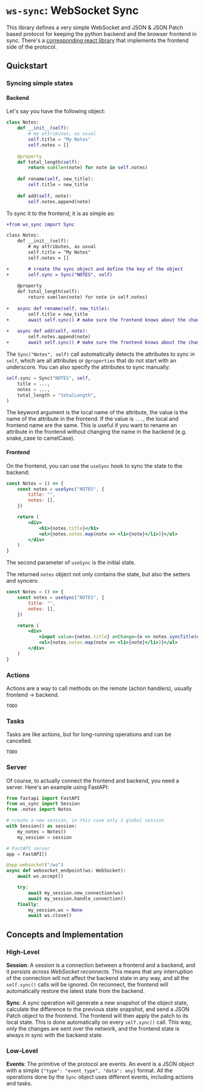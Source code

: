 # `ws-sync`: WebSocket Sync

This library defines a very simple WebSocket and JSON & JSON Patch based protocol for keeping the python backend and the browser frontend in sync. There's a [corresponding react library](https://github.com/JoongWonSeo/ws-sync-react) that implements the frontend side of the protocol.

## Quickstart

### Syncing simple states
#### Backend
Let's say you have the following object:
```python
class Notes:
    def __init__(self):
        # my attributes, as usual
        self.title = "My Notes"
        self.notes = []
    
    @property
    def total_length(self):
        return sum(len(note) for note in self.notes)
    
    def rename(self, new_title):
        self.title = new_title
    
    def add(self, note):
        self.notes.append(note)
```

To sync it to the frontend, it is as simple as:

```diff
+from ws_sync import Sync

class Notes:
    def __init__(self):
        # my attributes, as usual
        self.title = "My Notes"
        self.notes = []

+       # create the sync object and define the key of the object
+       self.sync = Sync("NOTES", self)
    
    @property
    def total_length(self):
        return sum(len(note) for note in self.notes)
    
+   async def rename(self, new_title):
        self.title = new_title
+       await self.sync() # make sure the frontend knows about the change
    
+   async def add(self, note):
        self.notes.append(note)
+       await self.sync() # make sure the frontend knows about the change
```

The `Sync("Notes", self)` call automatically detects the attributes to sync in `self`, which are all attributes or `@properties` that do not start with an underscore. You can also specify the attributes to sync manually:

```python
self.sync = Sync("NOTES", self,
    title = ...,
    notes = ...,
    total_length = "totalLength",
)
```

The keyword argument is the local name of the attribute, the value is the name of the attribute in the frontend. If the value is `...`, the local and frontend name are the same. This is useful if you want to rename an attribute in the frontend without changing the name in the backend (e.g. snake_case to camelCase).

#### Frontend
On the frontend, you can use the `useSync` hook to sync the state to the backend:

```jsx
const Notes = () => {
    const notes = useSync("NOTES", {
        title: "",
        notes: [],
    })

    return (
        <div>
            <h1>{notes.title}</h1>
            <ul>{notes.notes.map(note => <li>{note}</li>)}</ul>
        </div>
    )
}
```

The second parameter of `useSync` is the initial state.

The returned `notes` object not only contains the state, but also the setters and syncers:

```jsx
const Notes = () => {
    const notes = useSync("NOTES", {
        title: "",
        notes: [],
    })

    return (
        <div>
            <input value={notes.title} onChange={e => notes.syncTitle(e.target.value)} />
            <ul>{notes.notes.map(note => <li>{note}</li>)}</ul>
        </div>
    )
}
```

### Actions
Actions are a way to call methods on the remote (action handlers), usually frontend -> backend.

`TODO`

### Tasks
Tasks are like actions, but for long-running operations and can be cancelled.

`TODO`

### Server
Of course, to actually connect the frontend and backend, you need a server. Here's an example using FastAPI:

```python
from fastapi import FastAPI
from ws_sync import Session
from .notes import Notes

# create a new session, in this case only 1 global session
with Session() as session:
    my_notes = Notes()
    my_session = session

# FastAPI server
app = FastAPI()

@app.websocket("/ws")
async def websocket_endpoint(ws: WebSocket):
    await ws.accept()

    try:
        await my_session.new_connection(ws)
        await my_session.handle_connection()
    finally:
        my_session.ws = None
        await ws.close()
```


## Concepts and Implementation

### High-Level
**Session**: A session is a connection between a frontend and a backend, and it *persists across WebSocket reconnects*. This means that any interruption of the connection will not affect the backend state in any way, and all the `self.sync()` calls will be ignored. On reconnect, the frontend will automatically restore the latest state from the backend.

**Sync**: A sync operation will generate a new snapshot of the object state, calculate the difference to the previous state snapshot, and send a JSON Patch object to the frontend. The frontend will then apply the patch to its local state. This is done automatically on every `self.sync()` call. This way, only the changes are sent over the network, and the frontend state is always in sync with the backend state.

### Low-Level
**Events**: The primitive of the protocol are events. An event is a JSON object with a simple `{"type": "event_type", "data": any}` format. All the operations done by the `Sync` object uses different events, including actions and tasks.
